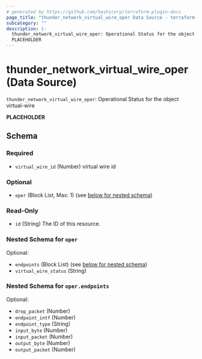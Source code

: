 ```yaml
---
# generated by https://github.com/hashicorp/terraform-plugin-docs
page_title: "thunder_network_virtual_wire_oper Data Source - terraform-provider-thunder"
subcategory: ""
description: |-
  thunder_network_virtual_wire_oper: Operational Status for the object virtual-wire
  PLACEHOLDER
---
```


# thunder_network_virtual_wire_oper (Data Source)

`thunder_network_virtual_wire_oper`: Operational Status for the object virtual-wire

__PLACEHOLDER__



<!-- schema generated by tfplugindocs -->
## Schema

### Required

- `virtual_wire_id` (Number) virtual wire id

### Optional

- `oper` (Block List, Max: 1) (see [below for nested schema](#nestedblock--oper))

### Read-Only

- `id` (String) The ID of this resource.

<a id="nestedblock--oper"></a>
### Nested Schema for `oper`

Optional:

- `endpoints` (Block List) (see [below for nested schema](#nestedblock--oper--endpoints))
- `virtual_wire_status` (String)

<a id="nestedblock--oper--endpoints"></a>
### Nested Schema for `oper.endpoints`

Optional:

- `drop_packet` (Number)
- `endpoint_intf` (Number)
- `endpoint_type` (String)
- `input_byte` (Number)
- `input_packet` (Number)
- `output_byte` (Number)
- `output_packet` (Number)


